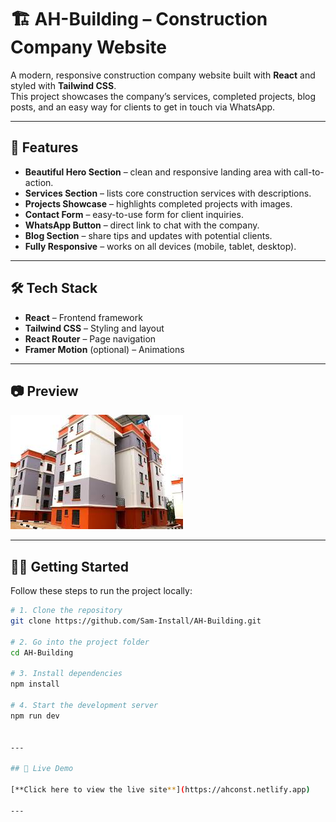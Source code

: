 # 🏗️ AH-Building – Construction Company Website

A modern, responsive construction company website built with **React** and styled with **Tailwind CSS**.  
This project showcases the company’s services, completed projects, blog posts, and an easy way for clients to get in touch via WhatsApp.

---

## 🚀 Features

- **Beautiful Hero Section** – clean and responsive landing area with call-to-action.
- **Services Section** – lists core construction services with descriptions.
- **Projects Showcase** – highlights completed projects with images.
- **Contact Form** – easy-to-use form for client inquiries.
- **WhatsApp Button** – direct link to chat with the company.
- **Blog Section** – share tips and updates with potential clients.
- **Fully Responsive** – works on all devices (mobile, tablet, desktop).

---

## 🛠️ Tech Stack

- **React** – Frontend framework
- **Tailwind CSS** – Styling and layout
- **React Router** – Page navigation
- **Framer Motion** (optional) – Animations

---

## 📷 Preview

![Website Preview](./src/assets/house1.jpg)

---

## 🧑‍💻 Getting Started

Follow these steps to run the project locally:

```bash
# 1. Clone the repository
git clone https://github.com/Sam-Install/AH-Building.git

# 2. Go into the project folder
cd AH-Building

# 3. Install dependencies
npm install

# 4. Start the development server
npm run dev


---

## 🔗 Live Demo

[**Click here to view the live site**](https://ahconst.netlify.app)

---


